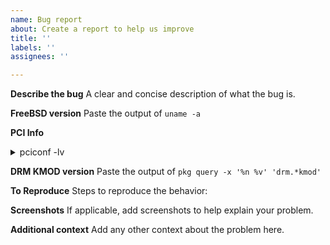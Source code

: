 ```yaml
---
name: Bug report
about: Create a report to help us improve
title: ''
labels: ''
assignees: ''

---
```


**Describe the bug**
A clear and concise description of what the bug is.

**FreeBSD version**
Paste the output of `uname -a`

**PCI Info**

<details>
  <summary>pciconf -lv</summary>
  
Paste the output of `pciconf -lv`

</details>

**DRM KMOD version**
Paste the output of `pkg query -x '%n %v' 'drm.*kmod'`

**To Reproduce**
Steps to reproduce the behavior:

**Screenshots**
If applicable, add screenshots to help explain your problem.

**Additional context**
Add any other context about the problem here.
